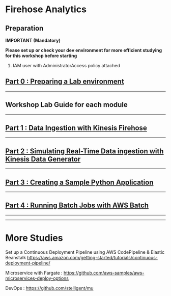 # Firehose Analytics

## Preparation

**IMPORTANT (Mandatory)**

**Please set up or check your dev environment for more efficient studying for this workshop before starting**

1.  IAM user with AdministratorAccess policy attached

## [Part 0 : Preparing a Lab environment](./doc-module-00.md)

<hr>

## Workshop Lab Guide for each module

<hr>

## [Part 1 : Data Ingestion with Kinesis Firehose](./doc-module-01.md)

<hr>

## [Part 2 : Simulating Real-Time Data ingestion with Kinesis Data Generator ](./doc-module-02.md)

<hr>

## [Part 3 : Creating a Sample Python Application](./doc-module-03.md)

<hr>

## [Part 4 : Running Batch Jobs with AWS Batch](./doc-module-04.md)

<hr>
<hr>

# More Studies

Set up a Continuous Deployment Pipeline using AWS CodePipeline & Elastic Beanstalk
https://aws.amazon.com/getting-started/tutorials/continuous-deployment-pipeline/

Microservice with Fargate :
https://github.com/aws-samples/aws-microservices-deploy-options

DevOps : https://github.com/stelligent/mu
